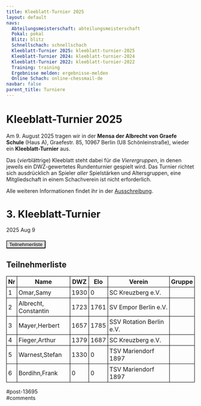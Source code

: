 ```yaml
---
title: Kleeblatt-Turnier 2025 
layout: default
navs:
  Abteilungsmeisterschaft: abteilungsmeisterschaft
  Pokal: pokal
  Blitz: blitz
  Schnellschach: schnellschach
  Kleeblatt-Turnier 2025: kleeblatt-turnier-2025
  Kleeblatt-Turnier 2024: kleeblatt-turnier-2024
  Kleeblatt-Turnier 2022: kleeblatt-turnier-2022
  Training: training
  Ergebnisse melden: ergebnisse-melden
  Online Schach: online-chessmail-de
navbar: false
parent_title: Turniere
---
```

<div class="post-13695 page type-page status-publish hentry" id="post-13695">
<h1 class="entry-title">Kleeblatt-Turnier 2025</h1>
<div class="entry-content">
<p>Am 9. August 2025 tragen wir in der <strong>Mensa der Albrecht von Graefe Schule</strong> (Haus A), Graefestr. 85, 10967 Berlin (U8 Schönleinstraße), wieder ein <b>Kleeblatt-Turnier</b> aus.</p>
<p>Das (<i>vier</i>blättrige) Kleeblatt steht dabei für die <i>Vierergruppen</i>, in denen jeweils ein DWZ-gewertetes Rundenturnier gespielt wird. Das Turnier richtet sich ausdrücklich an Spieler <i>aller</i> Spielstärken und Altersgruppen, eine Mitgliedschaft in einem Schachverein ist nicht erforderlich.</p>
<p>Alle weiteren Informationen findet ihr in der <a href="https://www.narva-schach.de/wordpress/wp-content/uploads/2025/06/Kleeblatt-Turnier-2025.pdf">Ausschreibung</a>.</p>
<div class="grtTournament">
<style><!--.grtTournament div.grtTab.grtTabInactive {
    display:none;
}

.grtTournament div.grtTab.grtTabActive {
    display:block;
}

.grtTournament button.grtButtonInactive,
.grtTournament button.grtButtonInitial {
    padding-left:20px;
    padding-right:20px;
}

.grtTournament button.grtButtonActive,
.grtTournament button.grtButtonActive:disabled {
    font-weight:bold;
    padding-left:10px;
    padding-right:10px;
}
--></style>
<style><!--.grtTournament .grtNav {
    margin-bottom:20px;
    margin-top:20px;
}

.grtTournament h1 {
    font-size: 20pt;
    font-weight: bold;
}

.grtTournament h2 {
    font-size: 16pt;
    font-weight: bold;
}

.grtTournament h3 {
    font-size: 14pt;
    font-weight: bold;
}

.grtTournament table {
    border-collapse: collapse;
}

.grtTournament td,th {
    border: 1px solid #000000;
    padding:4px;
}

.grtTournament button.grtButtonInactive,
.grtTournament button.grtButtonInitial {
    background:#dfdfdf;
}

.grtTournament button.grtButtonActive,
.grtTournament button.grtButtonActive:disabled {
    background:#cfcfcf;
    color:#0000FF;
}
--></style>
<h1>3. Kleeblatt-Turnier</h1>
<p><span>2025 Aug 9</span></p>
<div class="grtNav"><button class="grtButtonInitial" id="grtButton_playerList" onclick="grt.activateTab('playerList');">Teilnehmerliste</button></div>
<div class="grtTab grtTabActive" id="grtTab_playerList">
<h2>Teilnehmerliste</h2>
<table class="grtTable grtPlayerList clean swiss">
<thead>
<tr>
<th data-type="numeric">Nr</th>
<th>Name</th>
<th data-type="numeric">DWZ</th>
<th data-type="numeric">Elo</th>
<th>Verein</th>
<th>Gruppe</th>
</tr>
</thead>
<tbody>
<tr>
<td>1</td>
<td>Omar,​Samy</td>
<td>1930</td>
<td>0</td>
<td>SC Kreuzberg e.V.</td>
<td></td>
</tr>
<tr>
<td>2</td>
<td>Albrecht,​Constantin</td>
<td>1723</td>
<td>1761</td>
<td>SV Empor Berlin e.V.</td>
<td></td>
</tr>
<tr>
<td>3</td>
<td>Mayer,​Herbert</td>
<td>1657</td>
<td>1785</td>
<td>SSV Rotation Berlin e.V.</td>
<td></td>
</tr>
<tr>
<td>4</td>
<td>Fieger,​Arthur</td>
<td>1379</td>
<td>1687</td>
<td>SC Kreuzberg e.V.</td>
<td></td>
</tr>
<tr>
<td>5</td>
<td>Warnest,​Stefan</td>
<td>1330</td>
<td>0</td>
<td>TSV Mariendorf 1897</td>
<td></td>
</tr>
<tr>
<td>6</td>
<td>Bordihn,​Frank</td>
<td>0</td>
<td>0</td>
<td>TSV Mariendorf 1897</td>
<td></td>
</tr>
</tbody>
</table>
</div>
<p><script>//<!--
try {
    grt = grt;
}
catch (e) {
    grt = {};
}

grt.activateTab = function(id) {
    let button = document.getElementById("grtButton_" + id);
    let tab = document.getElementById("grtTab_" + id);
    let previousButton = document.getElementsByClassName("grtButtonActive")[0];
    let previousTab = document.getElementsByClassName("grtTabActive")[0];

    previousButton.disabled=false;
    previousButton.classList.replace("grtButtonActive","grtButtonInactive");

    button.style.width=button.getBoundingClientRect().width;
    button.style.paddingLeft="auto";
    button.style.paddingRight="auto";
    button.disabled=true;
    button.classList.replace("grtButtonInactive", "grtButtonActive");

    previousTab.classList.replace("grtTabActive","grtTabInactive");
    tab.classList.replace("grtTabInactive","grtTabActive");

};

(function(){
    let button = document.getElementsByClassName("grtButtonInitial")[0];
    button.style.width=button.getBoundingClientRect().width;
    button.style.paddingLeft="auto";
    button.style.paddingRight="auto";
    button.disabled=true;
    button.classList.replace("grtButtonInitial", "grtButtonActive");
})();
//-->
</script></p></div>
</div><!-- .entry-content -->
</div> #post-13695 
<div id="comments">
</div> #comments 
